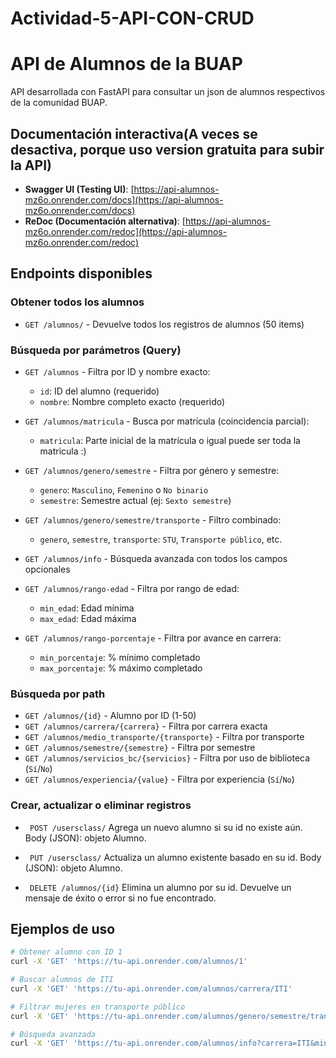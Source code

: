 # Actividad-5-API-CON-CRUD

# API de Alumnos de la BUAP

API desarrollada con FastAPI para consultar un json de alumnos respectivos de la comunidad BUAP.

## Documentación interactiva(A veces se desactiva, porque uso version gratuita para subir la API)
- **Swagger UI (Testing UI)**: [https://api-alumnos-mz6o.onrender.com/docs](https://api-alumnos-mz6o.onrender.com/docs)
- **ReDoc (Documentación alternativa)**: [https://api-alumnos-mz6o.onrender.com/redoc](https://api-alumnos-mz6o.onrender.com/redoc)

## Endpoints disponibles

### Obtener todos los alumnos
- `GET /alumnos/` - Devuelve todos los registros de alumnos (50 items)

### Búsqueda por parámetros (Query)
- `GET /alumnos` - Filtra por ID y nombre exacto:
  - `id`: ID del alumno (requerido)
  - `nombre`: Nombre completo exacto (requerido)

- `GET /alumnos/matricula` - Busca por matrícula (coincidencia parcial):
  - `matricula`: Parte inicial de la matrícula o igual puede ser toda la matricula :)

- `GET /alumnos/genero/semestre` - Filtra por género y semestre:
  - `genero`: `Masculino`, `Femenino` o `No binario`
  - `semestre`: Semestre actual (ej: `Sexto semestre`)

- `GET /alumnos/genero/semestre/transporte` - Filtro combinado:
  - `genero`, `semestre`, `transporte`: `STU`, `Transporte público`, etc.

- `GET /alumnos/info` - Búsqueda avanzada con todos los campos opcionales

- `GET /alumnos/rango-edad` - Filtra por rango de edad:
  - `min_edad`: Edad mínima
  - `max_edad`: Edad máxima

- `GET /alumnos/rango-porcentaje` - Filtra por avance en carrera:
  - `min_porcentaje`: % mínimo completado
  - `max_porcentaje`: % máximo completado

### Búsqueda por path
- `GET /alumnos/{id}` - Alumno por ID (1-50)
- `GET /alumnos/carrera/{carrera}` - Filtra por carrera exacta
- `GET /alumnos/medio_transporte/{transporte}` - Filtra por transporte
- `GET /alumnos/semestre/{semestre}` - Filtra por semestre
- `GET /alumnos/servicios_bc/{servicios}` - Filtra por uso de biblioteca (`Sí`/`No`)
- `GET /alumnos/experiencia/{value}` - Filtra por experiencia (`Sí`/`No`)

### Crear, actualizar o eliminar registros

- ` POST /usersclass/`
    Agrega un nuevo alumno si su id no existe aún.
    Body (JSON): objeto Alumno.

- ` PUT /usersclass/`
    Actualiza un alumno existente basado en su id.
    Body (JSON): objeto Alumno.

- ` DELETE /alumnos/{id}`
    Elimina un alumno por su id.
    Devuelve un mensaje de éxito o error si no fue encontrado.
  
## Ejemplos de uso

```bash
# Obtener alumno con ID 1
curl -X 'GET' 'https://tu-api.onrender.com/alumnos/1'

# Buscar alumnos de ITI
curl -X 'GET' 'https://tu-api.onrender.com/alumnos/carrera/ITI'

# Filtrar mujeres en transporte público
curl -X 'GET' 'https://tu-api.onrender.com/alumnos/genero/semestre/transporte?genero=Femenino&transporte=Transporte%20público'

# Búsqueda avanzada
curl -X 'GET' 'https://tu-api.onrender.com/alumnos/info?carrera=ITI&min_edad=20&max_edad=22'
